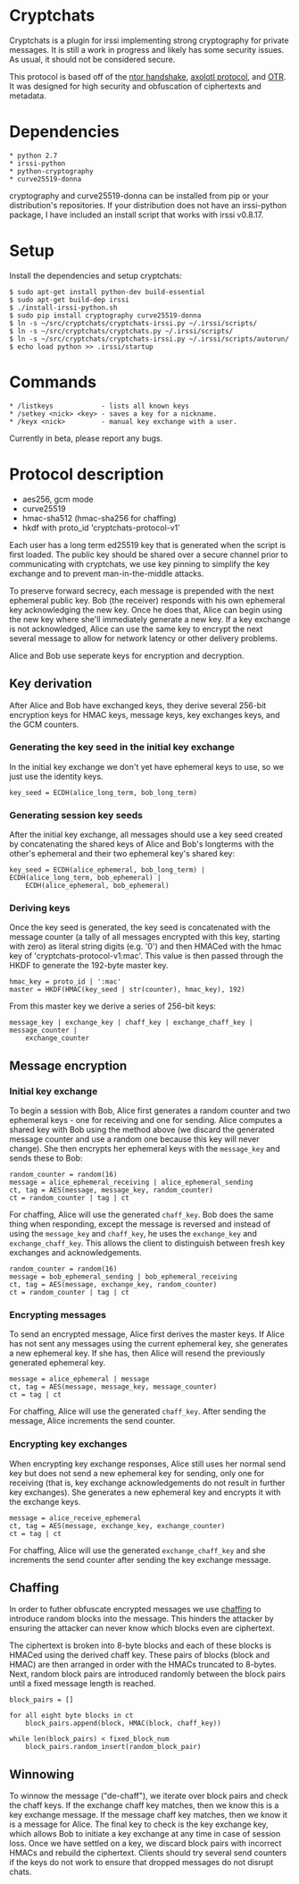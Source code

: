 # Cryptchats

Cryptchats is a plugin for irssi implementing strong cryptography for private
messages. It is still a work in progress and likely has some security issues. As usual,
it should not be considered secure.

This protocol is based off of the
[ntor handshake](https://gitweb.torproject.org/torspec.git/tree/proposals/216-ntor-handshake.txt),
[axolotl protocol](https://github.com/trevp/axolotl/wiki), and
[OTR](https://otr.cypherpunks.ca/Protocol-v3-4.0.0.html).
It was designed for high security and obfuscation of ciphertexts and metadata.

# Dependencies

    * python 2.7
    * irssi-python
    * python-cryptography
    * curve25519-donna

cryptography and curve25519-donna can be installed from pip or your
distribution's repositories. If your distribution does not have an
irssi-python package, I have included an install script that works
with irssi v0.8.17.

# Setup

Install the dependencies and setup cryptchats:

    $ sudo apt-get install python-dev build-essential
    $ sudo apt-get build-dep irssi
    $ ./install-irssi-python.sh
    $ sudo pip install cryptography curve25519-donna
    $ ln -s ~/src/cryptchats/cryptchats-irssi.py ~/.irssi/scripts/
    $ ln -s ~/src/cryptchats/cryptchats.py ~/.irssi/scripts/
    $ ln -s ~/src/cryptchats/cryptchats-irssi.py ~/.irssi/scripts/autorun/
    $ echo load python >> .irssi/startup

# Commands

    * /listkeys            - lists all known keys
    * /setkey <nick> <key> - saves a key for a nickname.
    * /keyx <nick>         - manual key exchange with a user.

Currently in beta, please report any bugs.

# Protocol description

* aes256, gcm mode
* curve25519
* hmac-sha512 (hmac-sha256 for chaffing)
* hkdf with proto_id 'cryptchats-protocol-v1'

Each user has a long term ed25519 key that is generated when the script
is first loaded. The public key should be shared over a secure channel
prior to communicating with cryptchats, we use key pinning to simplify
the key exchange and to prevent man-in-the-middle attacks.

To preserve forward secrecy, each message is prepended with the next ephemeral
public key. Bob (the receiver) responds with his own ephemeral key acknowledging
the new key. Once he does that, Alice can begin using the new key where she'll
immediately generate a new key. If a key exchange is not acknowledged, Alice can
use the same key to encrypt the next several message to allow for network latency
or other delivery problems.

Alice and Bob use seperate keys for encryption and decryption.

## Key derivation

After Alice and Bob have exchanged keys, they derive several 256-bit encryption keys for
HMAC keys, message keys, key exchanges keys, and the GCM counters.

### Generating the key seed in the initial key exchange

In the initial key exchange we don't yet have ephemeral keys to use, so we
just use the identity keys.

    key_seed = ECDH(alice_long_term, bob_long_term)

### Generating session key seeds

After the initial key exchange, all messages should use a key seed created by concatenating
the shared keys of Alice and Bob's longterms with the other's ephemeral and their two
ephemeral key's shared key:

    key_seed = ECDH(alice_ephemeral, bob_long_term) | ECDH(alice_long_term, bob_ephemeral) |
        ECDH(alice_ephemeral, bob_ephemeral)

### Deriving keys

Once the key seed is generated, the key seed is concatenated with the message counter (a
tally of all messages encrypted with this key, starting with zero) as literal string digits
(e.g. '0') and then HMACed with the hmac key of 'cryptchats-protocol-v1:mac'. This value is
then passed through the HKDF to generate the 192-byte master key.

    hmac_key = proto_id | ':mac'
    master = HKDF(HMAC(key_seed | str(counter), hmac_key), 192)

From this master key we derive a series of 256-bit keys:

    message_key | exchange_key | chaff_key | exchange_chaff_key | message_counter |
        exchange_counter

## Message encryption

### Initial key exchange

To begin a session with Bob, Alice first generates a random counter and
two ephemeral keys - one for receiving and one for sending. Alice computes
a shared key with Bob using the method above (we discard the generated message
counter and use a random one because this key will never change). She then
encrypts her ephemeral keys with the `message_key` and sends these to Bob:

    random_counter = random(16)
    message = alice_ephemeral_receiving | alice_ephemeral_sending
    ct, tag = AES(message, message_key, random_counter)
    ct = random_counter | tag | ct

For chaffing, Alice will use the generated `chaff_key`. Bob does the same thing
when responding, except the message is reversed and instead of using the `message_key`
and `chaff_key`, he uses the `exchange_key` and `exchange_chaff_key`. This allows
the client to distinguish between fresh key exchanges and acknowledgements.

    random_counter = random(16)
    message = bob_ephemeral_sending | bob_ephemeral_receiving
    ct, tag = AES(message, exchange_key, random_counter)
    ct = random_counter | tag | ct

### Encrypting messages

To send an encrypted message, Alice first derives the master keys. If Alice has not sent
any messages using the current ephemeral key, she generates a new ephemeral key. If she
has, then Alice will resend the previously generated ephemeral key.

    message = alice_ephemeral | message
    ct, tag = AES(message, message_key, message_counter)
    ct = tag | ct

For chaffing, Alice will use the generated `chaff_key`. After sending the message,
Alice increments the send counter.

### Encrypting key exchanges

When encrypting key exchange responses, Alice still uses her normal send key but does not
send a new ephemeral key for sending, only one for receiving (that is, key exchange
acknowledgements do not result in further key exchanges). She generates a new ephemeral
key and encrypts it with the exchange keys.

    message = alice_receive_ephemeral
    ct, tag = AES(message, exchange_key, exchange_counter)
    ct = tag | ct

For chaffing, Alice will use the generated `exchange_chaff_key` and she increments the
send counter after sending the key exchange message.

## Chaffing

In order to futher obfuscate encrypted messages we use 
[chaffing](https://en.wikipedia.org/wiki/Chaffing_and_winnowing) to introduce random
blocks into the message. This hinders the attacker by ensuring the attacker can
never know which blocks even are ciphertext.

The ciphertext is broken into 8-byte blocks and each of these blocks is HMACed using the
derived chaff key. These pairs of blocks (block and HMAC) are then arranged in order with
the HMACs truncated to 8-bytes. Next, random block pairs are introduced randomly between
the block pairs until a fixed message length is reached.

    block_pairs = []

    for all eight byte blocks in ct
        block_pairs.append(block, HMAC(block, chaff_key))

    while len(block_pairs) < fixed_block_num
        block_pairs.random_insert(random_block_pair)

## Winnowing

To winnow the message ("de-chaff"), we iterate over block pairs and check the chaff keys.
If the exchange chaff key matches, then we know this is a key exchange message. If the
message chaff key matches, then we know it is a message for Alice. The final key to check
is the key exchange key, which allows Bob to initiate a key exchange at any time in case
of session loss. Once we have settled on a key, we discard block pairs with incorrect
HMACs and rebuild the ciphertext. Clients should try several send counters if the keys
do not work to ensure that dropped messages do not disrupt chats.
